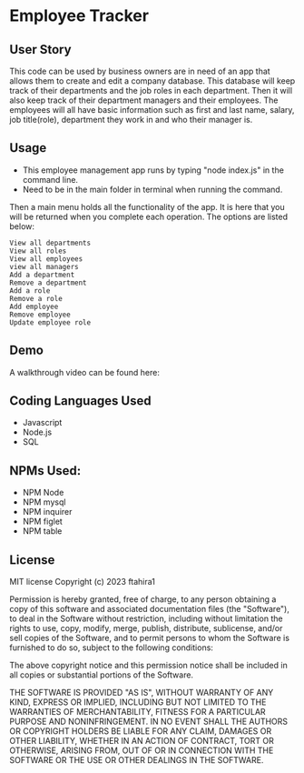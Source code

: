 # Employee Tracker

## User Story
This code can be used by  business owners  are in need of an app that allows them to create and edit a company database.  This database will keep track of their departments and the job roles in each department.  Then it will also keep track of their department managers and their employees.  The employees will all have basic information such as first and last name, salary, job title(role), department they work in and who their manager is.

## Usage

* This employee management app runs by typing "node index.js" in the command line.
* Need to be in the main folder in terminal when running the command.

Then a main menu holds all the functionality of the app.  It is here that you will be returned when you complete each operation.  The options are listed below:

    View all departments
    View all roles
    View all employees
    view all managers
    Add a department
    Remove a department
    Add a role
    Remove a role
    Add employee
    Remove employee
    Update employee role

## Demo

A walkthrough video can be found here:



## Coding Languages Used
* Javascript
* Node.js
* SQL

## NPMs Used:
* NPM Node
* NPM mysql
* NPM inquirer
* NPM figlet
* NPM table

## License

MIT license Copyright (c) 2023 ftahira1

Permission is hereby granted, free of charge, to any person obtaining a copy of this software and associated documentation files (the "Software"), to deal in the Software without restriction, including without limitation the rights to use, copy, modify, merge, publish, distribute, sublicense, and/or sell copies of the Software, and to permit persons to whom the Software is furnished to do so, subject to the following conditions:

The above copyright notice and this permission notice shall be included in all copies or substantial portions of the Software.

THE SOFTWARE IS PROVIDED "AS IS", WITHOUT WARRANTY OF ANY KIND, EXPRESS OR IMPLIED, INCLUDING BUT NOT LIMITED TO THE WARRANTIES OF MERCHANTABILITY, FITNESS FOR A PARTICULAR PURPOSE AND NONINFRINGEMENT. IN NO EVENT SHALL THE AUTHORS OR COPYRIGHT HOLDERS BE LIABLE FOR ANY CLAIM, DAMAGES OR OTHER LIABILITY, WHETHER IN AN ACTION OF CONTRACT, TORT OR OTHERWISE, ARISING FROM, OUT OF OR IN CONNECTION WITH THE SOFTWARE OR THE USE OR OTHER DEALINGS IN THE SOFTWARE.